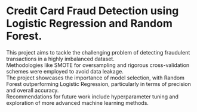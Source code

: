 # Credit Card Fraud Detection using Logistic Regression and Random Forest. <br>
This project aims to tackle the challenging problem of detecting fraudulent transactions in a highly imbalanced dataset. <br>
Methodologies like SMOTE for oversampling and rigorous cross-validation schemes were employed to avoid data leakage. <br>
The project showcases the importance of model selection, with Random Forest outperforming Logistic Regression, particularly in terms of precision and overall accuracy. <br>
Recommendations for future work include hyperparameter tuning and exploration of more advanced machine learning methods.
